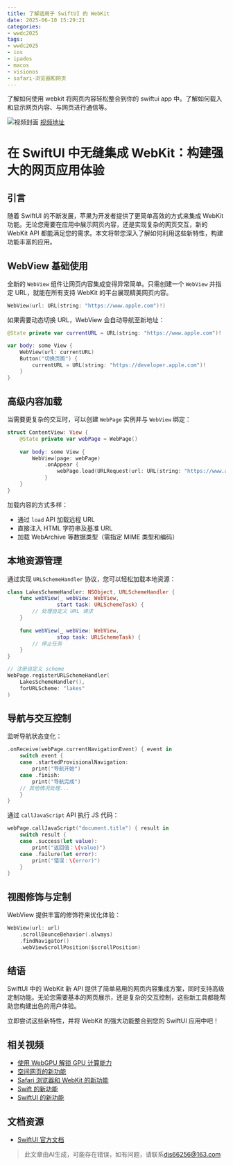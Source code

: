```yaml
---
title: 了解适用于 SwiftUI 的 WebKit
date: 2025-06-10 15:29:21
categories:
- wwdc2025
tags:
- wwdc2025
- ios
- ipados
- macos
- visionos
- safari-浏览器和网页
---
```

了解如何使用 webkit 将网页内容轻松整合到你的 swiftui app 中。了解如何载入和显示网页内容、与网页进行通信等。
<!--more-->

![视频封面](https://devimages-cdn.apple.com/wwdc-services/images/3055294D-836B-4513-B7B0-0BC5666246B0/9929/9929_wide_250x141_2x.jpg)
[视频地址](https://developer.apple.com/cn/videos/play/wwdc2025/231/)

# 在 SwiftUI 中无缝集成 WebKit：构建强大的网页应用体验

## 引言
随着 SwiftUI 的不断发展，苹果为开发者提供了更简单高效的方式来集成 WebKit 功能。无论您需要在应用中展示网页内容，还是实现复杂的网页交互，新的 WebKit API 都能满足您的需求。本文将带您深入了解如何利用这些新特性，构建功能丰富的应用。

## WebView 基础使用
全新的 `WebView` 组件让网页内容集成变得异常简单。只需创建一个 `WebView` 并指定 URL，就能在所有支持 WebKit 的平台展现精美网页内容。

```swift
WebView(url: URL(string: "https://www.apple.com")!)
```

如果需要动态切换 URL，WebView 会自动导航至新地址：

```swift
@State private var currentURL = URL(string: "https://www.apple.com")!

var body: some View {
    WebView(url: currentURL)
    Button("切换页面") {
        currentURL = URL(string: "https://developer.apple.com")!
    }
}
```

## 高级内容加载
当需要更复杂的交互时，可以创建 `WebPage` 实例并与 `WebView` 绑定：

```swift
struct ContentView: View {
    @State private var webPage = WebPage()
    
    var body: some View {
        WebView(page: webPage)
            .onAppear {
                webPage.load(URLRequest(url: URL(string: "https://www.apple.com")!))
            }
    }
}
```

加载内容的方式多样：
- 通过 `load` API 加载远程 URL
- 直接注入 HTML 字符串及基准 URL
- 加载 WebArchive 等数据类型（需指定 MIME 类型和编码）

## 本地资源管理
通过实现 `URLSchemeHandler` 协议，您可以轻松加载本地资源：

```swift
class LakesSchemeHandler: NSObject, URLSchemeHandler {
    func webView(_ webView: WebView, 
                start task: URLSchemeTask) {
        // 处理自定义 URL 请求
    }
    
    func webView(_ webView: WebView, 
                stop task: URLSchemeTask) {
        // 停止任务
    }
}

// 注册自定义 scheme
WebPage.registerURLSchemeHandler(
    LakesSchemeHandler(),
    forURLScheme: "lakes"
)
```

## 导航与交互控制
监听导航状态变化：

```swift
.onReceive(webPage.currentNavigationEvent) { event in
    switch event {
    case .startedProvisionalNavigation:
        print("导航开始")
    case .finish:
        print("导航完成")
    // 其他情况处理...
    }
}
```

通过 `callJavaScript` API 执行 JS 代码：

```swift
webPage.callJavaScript("document.title") { result in
    switch result {
    case .success(let value):
        print("返回值：\(value)")
    case .failure(let error):
        print("错误：\(error)")
    }
}
```

## 视图修饰与定制
WebView 提供丰富的修饰符来优化体验：

```swift
WebView(url: url)
    .scrollBounceBehavior(.always)
    .findNavigator()
    .webViewScrollPosition($scrollPosition)
```

## 结语
SwiftUI 中的 WebKit 新 API 提供了简单易用的网页内容集成方案，同时支持高级定制功能。无论您需要基本的网页展示，还是复杂的交互控制，这些新工具都能帮助您构建出色的用户体验。

立即尝试这些新特性，并将 WebKit 的强大功能整合到您的 SwiftUI 应用中吧！

## 相关视频
- [使用 WebGPU 解锁 GPU 计算能力](https://developer.apple.com/videos/play/wwdc2025/236)
- [空间网页的新功能](https://developer.apple.com/videos/play/wwdc2025/237)
- [Safari 浏览器和 WebKit 的新功能](https://developer.apple.com/videos/play/wwdc2025/233)
- [Swift 的新功能](https://developer.apple.com/videos/play/wwdc2025/245)
- [SwiftUI 的新功能](https://developer.apple.com/videos/play/wwdc2025/256)

## 文档资源
- [SwiftUI 官方文档](https://developer.apple.com/documentation/SwiftUI)
> 此文章由AI生成，可能存在错误，如有问题，请联系[djs66256@163.com](djs66256@163.com)